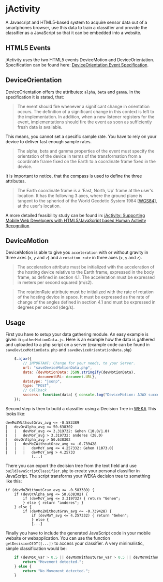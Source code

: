 jActivity
=========
A Javascript and HTML5-based system to acquire sensor data out of a smartphones browser, use this data to train a classifier and provide the classifier as a JavaScript so that it can be embedded into a website.


HTML5 Events
-------
jActivity uses the two HTML5 events DeviceMotion and DeviceOrientation.
Specification can be found here: [DeviceOrientation Event Specification](http://www.w3.org/TR/orientation-event/).

DeviceOrientation
-------
DeviceOrientation offers the attributes: `alpha`, `beta` and `gamma`.
In the specification it is stated, that: 

> The event should fire whenever a significant change in orientation occurs. The definition of a significant change in this context is left to the implementation. In addition, when a new listener registers for the event, implementations should fire the event as soon as sufficiently fresh data is available.

This means, you cannot set a specific sample rate. You have to rely on your device to deliver fast enough sample rates.

> The alpha, beta and gamma properties of the event must specify the orientation of the device in terms of the transformation from a coordinate frame fixed on the Earth to a coordinate frame fixed in the device.

It is important to notice, that the compass is used to define the three attributes.

> The Earth coordinate frame is a 'East, North, Up' frame at the user's location. It has the following 3 axes, where the ground plane is tangent to the spheriod of the World Geodetic System 1984 [[WGS84]](http://w3c.github.io/deviceorientation/spec-source-orientation.html#ref-wgs84), at the user's location.

A more detailed feasibility study can be found in: [jActivity: Supporting Mobile Web Developers with HTML5/JavaScript based Human Activity Recognition](http://www.teco.edu/~budde/publications/MUM2013_poster_hauber.pdf).


DeviceMotion
-------
DeviceMotion is able to give you `acceleration` with or without gravity in three axes (`x`, `y` and `z`) and a `rotation rate` in three axes (`x`, `y` and `z`).

> The acceleration attribute must be initialized with the acceleration of the hosting device relative to the Earth frame, expressed in the body frame, as defined in section 4.1. The acceleration must be expressed in meters per second squared (m/s2).

> The rotationRate attribute must be initialized with the rate of rotation of the hosting device in space. It must be expressed as the rate of change of the angles defined in section 4.1 and must be expressed in degrees per second (deg/s).


Usage
-------
First you have to setup your data gathering module. An easy example is given in `gatherMotionData.js`.
Here is an example how the data is gathered and uploaded to a php script on a server (example code can be found in `saveDeviceMotionData.php` and `saveDeviceOrientationData.php`)

```javascript
	$.ajax({
		// IMPORTANT: Change for your needs, to your Server.
		url: "saveDeviceMotionData.php",
		data: {devMotionData: JSON.stringify(devMotionData),
			   documentURL: document.URL},
		datatype: "jsonp",
		type: "POST",
		// Callback
		success: function(data) { console.log("DeviceMotion: AJAX succeded."); }
	});
```

Second step is then to build a classifier using a Decision Tree in [WEKA](http://www.cs.waikato.ac.nz/~ml/weka/)
This looks like:

```
devMoZWithoutGrav_avg <= -0.583389
|   devOrAlpha_avg <= 50.638302
|   |   devMoY_avg <= 3.319732: Gehen (10.0/1.0)
|   |   devMoY_avg > 3.319732: anderes (28.0)
|   devOrAlpha_avg > 50.638302
|   |   devMoZWithoutGrav_avg <= -0.739428
|   |   |   devMoY_avg <= 4.257332: Gehen (1073.0)
|   |   |   devMoY_avg > 4.25733
            [...]
```

There you can export the decision tree from the text field and use `buildJavaScriptClassifier.php` to create your personal classifier in JavaScript.
The script transforms your WEKA decision tree to something like this:

```
if (devMoZWithoutGrav_avg <= -0.583389) {
	if (devOrAlpha_avg <= 50.638302) {
		if (devMoY_avg <= 3.319732) { return "Gehen";
		} else { return "anderes"; }
	} else {
		if (devMoZWithoutGrav_avg <= -0.739428) {
			if (devMoY_avg <= 4.257332) { return "Gehen";
			} else {
			[...]
```

Finally you have to include the generated JavaScript code in your mobile website or webapplication.
You can use the function `getDecisionOfDT([...])` to access your classifier.
A very minimalistic, simple classification would be:

```javascript
    if (devMoX_var > 0.5 || devMoXWithoutGrav_var > 0.5 || devMoYWithoutGrav_var > 0.5 || devMoZWithoutGrav_var > 0.5 || devMoAlphaRot_var > 0.1 || devMoBetaRot_var > 0.1 || devMoGammaRot_var > 0.1) {
        return "Movement detected.";
    } else {
     	return "No Movement detected.";   
    }
```



